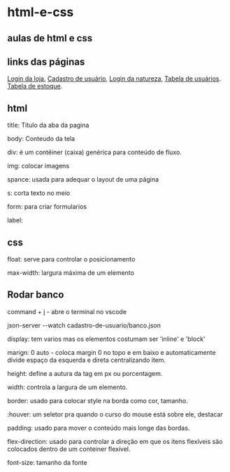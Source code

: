 # html-e-css

## aulas de html e css

  ## links das páginas
  [Login da loja](https://isabeledelimaoliveira.github.io/html-e-css/),
  [Cadastro de usuário](https://isabeledelimaoliveira.github.io/html-e-css/cadastro-de-usuario/),
  [Login da natureza](https://isabeledelimaoliveira.github.io/html-e-css/login-natureza/),
  [Tabela de usuários](https://isabeledelimaoliveira.github.io/html-e-css/tabela-usuarios/).
  [Tabela de estoque](https://isabeledelimaoliveira.github.io/html-e-css/tabela-estoque-de-produtos/).

## html

title: Titulo da aba da pagina

body: Conteudo da tela

div: é um contêiner (caixa) genérica para conteúdo de fluxo.

img: colocar imagens

spance: usada para adequar o layout de uma página

s: corta texto no meio

form: para criar formularios

label:

  
  
  

## css

float: serve para controlar o posicionamento

max-width: largura máxima de um elemento

  
  

## Rodar banco

command + j - abre o terminal no vscode

json-server --watch cadastro-de-usuario/banco.json

  

display: tem varios mas os elementos costumam ser 'inline' e 'block'

  

marign: 0 auto - coloca margin 0 no topo e em baixo e automaticamente divide espaço da esquerda e direta centralizando item.

  

height: define a autura da tag em px ou porcentagem.

width: controla a largura de um elemento.

  

border: usado para colocar style na borda como cor, tamanho.

  

:houver: um seletor pra quando o curso do mouse está sobre ele, destacar

  

padding: usado para mover o conteúdo mais longe das bordas.

  

flex-direction: usado para controlar a direção em que os itens flexíveis são colocados dentro de um conteiner flexível.

  

font-size: tamanho da fonte